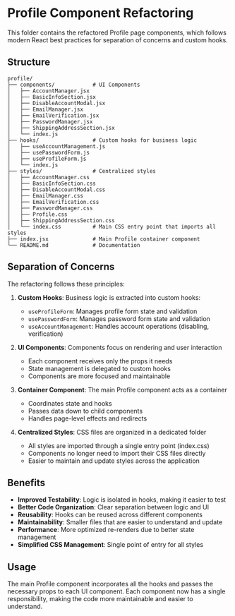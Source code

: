 # Profile Component Refactoring

This folder contains the refactored Profile page components, which follows modern React best practices for separation of concerns and custom hooks.

## Structure

```
profile/
├── components/            # UI Components
│   ├── AccountManager.jsx
│   ├── BasicInfoSection.jsx
│   ├── DisableAccountModal.jsx
│   ├── EmailManager.jsx
│   ├── EmailVerification.jsx
│   ├── PasswordManager.jsx
│   ├── ShippingAddressSection.jsx
│   └── index.js
├── hooks/                 # Custom hooks for business logic
│   ├── useAccountManagement.js
│   ├── usePasswordForm.js
│   ├── useProfileForm.js
│   └── index.js
├── styles/                # Centralized styles
│   ├── AccountManager.css
│   ├── BasicInfoSection.css
│   ├── DisableAccountModal.css
│   ├── EmailManager.css
│   ├── EmailVerification.css
│   ├── PasswordManager.css
│   ├── Profile.css
│   ├── ShippingAddressSection.css
│   └── index.css          # Main CSS entry point that imports all styles
├── index.jsx              # Main Profile container component
└── README.md              # Documentation
```

## Separation of Concerns

The refactoring follows these principles:

1. **Custom Hooks**: Business logic is extracted into custom hooks:

   - `useProfileForm`: Manages profile form state and validation
   - `usePasswordForm`: Manages password form state and validation
   - `useAccountManagement`: Handles account operations (disabling, verification)

2. **UI Components**: Components focus on rendering and user interaction

   - Each component receives only the props it needs
   - State management is delegated to custom hooks
   - Components are more focused and maintainable

3. **Container Component**: The main Profile component acts as a container

   - Coordinates state and hooks
   - Passes data down to child components
   - Handles page-level effects and redirects

4. **Centralized Styles**: CSS files are organized in a dedicated folder
   - All styles are imported through a single entry point (index.css)
   - Components no longer need to import their CSS files directly
   - Easier to maintain and update styles across the application

## Benefits

- **Improved Testability**: Logic is isolated in hooks, making it easier to test
- **Better Code Organization**: Clear separation between logic and UI
- **Reusability**: Hooks can be reused across different components
- **Maintainability**: Smaller files that are easier to understand and update
- **Performance**: More optimized re-renders due to better state management
- **Simplified CSS Management**: Single point of entry for all styles

## Usage

The main Profile component incorporates all the hooks and passes the necessary props to each UI component. Each component now has a single responsibility, making the code more maintainable and easier to understand.
